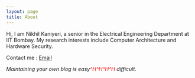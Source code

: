 ```yaml
---
layout: page
title: About
---
```





Hi, I am Nikhil Kaniyeri, a senior in the Electrical Engineering Department at IIT Bombay. My research interests include Computer Architecture and Hardware Security.

Contact me : [Email](mailto:kaniyeri@pm.me)





<i>Maintaining your own blog is easy<span style="color: red;">^H^H^H^H</span> difficult.</i>

